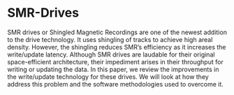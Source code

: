 # SMR-Drives

SMR drives or Shingled Magnetic Recordings are one of the newest addition to the drive technology. It uses shingling of tracks to achieve high areal density. However, the shingling reduces SMR’s efficiency as it increases the write/update latency. Although SMR drives are laudable for their original space-efficient architecture, their impediment arises in their throughput for writing or updating the data. In this paper, we review the improvements in the write/update technology for these drives. We will look at how they address this problem and the software methodologies used to overcome it.
